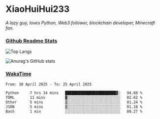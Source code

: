 # XiaoHuiHui233

*A lazy guy, loves Python, Web3 follower, blockchain developer, Minecraft fan.*

### [Github Readme Stats](https://github.com/anuraghazra/github-readme-stats)

![Top Langs](https://github-readme-stats.vercel.app/api/top-langs/?username=XiaoHuiHui233&layout=compact&theme=github_dark)

![Anurag's GitHub stats](https://github-readme-stats.vercel.app/api?username=XiaoHuiHui233&show_icons=true&theme=github_dark)

### [WakaTime](https://wakatime.com)

<!--START_SECTION:waka-->

```txt
From: 18 April 2025 - To: 25 April 2025

Python     7 hrs 14 mins   ███████████████████████▓░   94.69 %
TOML       11 mins         ▓░░░░░░░░░░░░░░░░░░░░░░░░   02.62 %
Other      5 mins          ▒░░░░░░░░░░░░░░░░░░░░░░░░   01.24 %
JSON       5 mins          ▒░░░░░░░░░░░░░░░░░░░░░░░░   01.18 %
Bash       1 min           ░░░░░░░░░░░░░░░░░░░░░░░░░   00.27 %
```

<!--END_SECTION:waka-->
